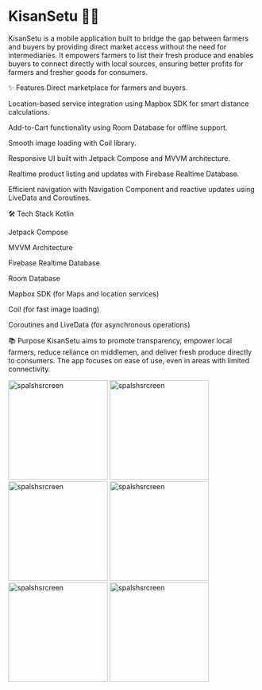 # KisanSetu 🚜📱

KisanSetu is a mobile application built to bridge the gap between farmers and buyers by providing direct market access without the need for intermediaries. It empowers farmers to list their fresh produce and enables buyers to connect directly with local sources, ensuring better profits for farmers and fresher goods for consumers.

✨ Features
Direct marketplace for farmers and buyers.

Location-based service integration using Mapbox SDK for smart distance calculations.

Add-to-Cart functionality using Room Database for offline support.

Smooth image loading with Coil library.

Responsive UI built with Jetpack Compose and MVVM architecture.

Realtime product listing and updates with Firebase Realtime Database.

Efficient navigation with Navigation Component and reactive updates using LiveData and Coroutines.

🛠️ Tech Stack
Kotlin

Jetpack Compose

MVVM Architecture

Firebase Realtime Database

Room Database

Mapbox SDK (for Maps and location services)

Coil (for fast image loading)

Coroutines and LiveData (for asynchronous operations)

📚 Purpose
KisanSetu aims to promote transparency, empower local farmers, reduce reliance on middlemen, and deliver fresh produce directly to consumers. The app focuses on ease of use, even in areas with limited connectivity.




<img src="https://github.com/user-attachments/assets/c6ec6b84-23a2-47f5-aea7-8efdc8ea4373 " width="200" title="spalshsrcreen"/>

<img src="https://github.com/user-attachments/assets/583be5ce-6347-4c11-9763-fbc6cd21c9ff " width="200" title="spalshsrcreen"/>

<img src="https://github.com/user-attachments/assets/5770a3ef-bf41-494e-b53f-faa983653449 " width="200" title="spalshsrcreen"/>

<img src="https://github.com/user-attachments/assets/5431842e-d78e-4d13-93d7-ad523acfe1c3 " width="200" title="spalshsrcreen"/>

<img src="https://github.com/user-attachments/assets/00684dde-b618-456e-873a-38e21c9a41fc " width="200" title="spalshsrcreen"/>


<img src="https://github.com/user-attachments/assets/87026853-ff53-4e00-b1e4-4225a810d124 " width="200" title="spalshsrcreen"/>






